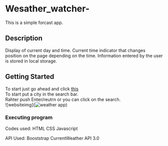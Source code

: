 #  Wesather_watcher-

This is a simple forcast app.

## Description

Display of current day and time.
Current time indicator that changes position on the page depending on the time.
Information entered by the user is stored in local storage.

## Getting Started
 To start just go ahead and click [this](https://dantheman4500.github.io/Wesather_watcher-/) <br />
 To start put a city in the search bar.<br />
 Rahter push Enter/reutrn or you can click on the search.<br />
 ![websiteimg](![weather app](https://user-images.githubusercontent.com/103381483/199351057-3728457d-db87-4e07-b6a1-886c29e617ff.PNG))
### Executing program

Codes used:
HTML 
CSS 
Javascript

API Used:
Booststrap 
CurrentWeather API 3.0
